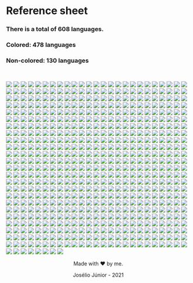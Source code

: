 # Reference sheet

### **There is a total of 608 languages.**
### **Colored: 478 languages**
### **Non-colored: 130 languages**
<br>

![](../lang/1c-enterprise/rounded.svg)
![](../lang/4d/rounded.svg)
![](../lang/abap/rounded.svg)
![](../lang/abap-cds/rounded.svg)
![](../lang/abnf/rounded.svg)
![](../lang/ags-script/rounded.svg)
![](../lang/aidl/rounded.svg)
![](../lang/al/rounded.svg)
![](../lang/ampl/rounded.svg)
![](../lang/antlr/rounded.svg)
![](../lang/api-blueprint/rounded.svg)
![](../lang/apl/rounded.svg)
![](../lang/asl/rounded.svg)
![](../lang/asn.1/rounded.svg)
![](../lang/asp.net/rounded.svg)
![](../lang/ats/rounded.svg)
![](../lang/actionscript/rounded.svg)
![](../lang/ada/rounded.svg)
![](../lang/adobe-font-metrics/rounded.svg)
![](../lang/agda/rounded.svg)
![](../lang/alloy/rounded.svg)
![](../lang/alpine-abuild/rounded.svg)
![](../lang/altium-designer/rounded.svg)
![](../lang/angelscript/rounded.svg)
![](../lang/ant-build-system/rounded.svg)
![](../lang/apacheconf/rounded.svg)
![](../lang/apex/rounded.svg)
![](../lang/apollo-guidance-computer/rounded.svg)
![](../lang/applescript/rounded.svg)
![](../lang/arc/rounded.svg)
![](../lang/asciidoc/rounded.svg)
![](../lang/aspectj/rounded.svg)
![](../lang/assembly/rounded.svg)
![](../lang/astro/rounded.svg)
![](../lang/asymptote/rounded.svg)
![](../lang/augeas/rounded.svg)
![](../lang/autohotkey/rounded.svg)
![](../lang/autoit/rounded.svg)
![](../lang/avro-idl/rounded.svg)
![](../lang/awk/rounded.svg)
![](../lang/basic/rounded.svg)
![](../lang/ballerina/rounded.svg)
![](../lang/batchfile/rounded.svg)
![](../lang/beef/rounded.svg)
![](../lang/befunge/rounded.svg)
![](../lang/bibtex/rounded.svg)
![](../lang/bicep/rounded.svg)
![](../lang/bison/rounded.svg)
![](../lang/bitbake/rounded.svg)
![](../lang/blade/rounded.svg)
![](../lang/blitzbasic/rounded.svg)
![](../lang/blitzmax/rounded.svg)
![](../lang/bluespec/rounded.svg)
![](../lang/boo/rounded.svg)
![](../lang/boogie/rounded.svg)
![](../lang/brainfuck/rounded.svg)
![](../lang/brightscript/rounded.svg)
![](../lang/browserslist/rounded.svg)
![](../lang/c/rounded.svg)
![](../lang/c-sharp/rounded.svg)
![](../lang/c++/rounded.svg)
![](../lang/c-objdump/rounded.svg)
![](../lang/c2hs-haskell/rounded.svg)
![](../lang/cil/rounded.svg)
![](../lang/clips/rounded.svg)
![](../lang/cmake/rounded.svg)
![](../lang/cobol/rounded.svg)
![](../lang/codeowners/rounded.svg)
![](../lang/collada/rounded.svg)
![](../lang/cson/rounded.svg)
![](../lang/css/rounded.svg)
![](../lang/csv/rounded.svg)
![](../lang/cue/rounded.svg)
![](../lang/cweb/rounded.svg)
![](../lang/cabal-config/rounded.svg)
![](../lang/cap'n-proto/rounded.svg)
![](../lang/cartocss/rounded.svg)
![](../lang/ceylon/rounded.svg)
![](../lang/chapel/rounded.svg)
![](../lang/charity/rounded.svg)
![](../lang/chuck/rounded.svg)
![](../lang/cirru/rounded.svg)
![](../lang/clarion/rounded.svg)
![](../lang/classic-asp/rounded.svg)
![](../lang/clean/rounded.svg)
![](../lang/click/rounded.svg)
![](../lang/clojure/rounded.svg)
![](../lang/closure-templates/rounded.svg)
![](../lang/cloud-firestore-security-rules/rounded.svg)
![](../lang/conll-u/rounded.svg)
![](../lang/codeql/rounded.svg)
![](../lang/coffeescript/rounded.svg)
![](../lang/coldfusion/rounded.svg)
![](../lang/coldfusion-cfc/rounded.svg)
![](../lang/common-lisp/rounded.svg)
![](../lang/common-workflow-language/rounded.svg)
![](../lang/component-pascal/rounded.svg)
![](../lang/cool/rounded.svg)
![](../lang/coq/rounded.svg)
![](../lang/cpp-objdump/rounded.svg)
![](../lang/creole/rounded.svg)
![](../lang/crystal/rounded.svg)
![](../lang/csound/rounded.svg)
![](../lang/csound-document/rounded.svg)
![](../lang/csound-score/rounded.svg)
![](../lang/cuda/rounded.svg)
![](../lang/cue-sheet/rounded.svg)
![](../lang/cycript/rounded.svg)
![](../lang/cython/rounded.svg)
![](../lang/d/rounded.svg)
![](../lang/d-objdump/rounded.svg)
![](../lang/digital-command-language/rounded.svg)
![](../lang/dm/rounded.svg)
![](../lang/dns-zone/rounded.svg)
![](../lang/dtrace/rounded.svg)
![](../lang/dafny/rounded.svg)
![](../lang/darcs-patch/rounded.svg)
![](../lang/dart/rounded.svg)
![](../lang/dataweave/rounded.svg)
![](../lang/dhall/rounded.svg)
![](../lang/diff/rounded.svg)
![](../lang/directx-3d-file/rounded.svg)
![](../lang/dockerfile/rounded.svg)
![](../lang/dogescript/rounded.svg)
![](../lang/dylan/rounded.svg)
![](../lang/e/rounded.svg)
![](../lang/e-mail/rounded.svg)
![](../lang/ebnf/rounded.svg)
![](../lang/ecl/rounded.svg)
![](../lang/eclipse/rounded.svg)
![](../lang/ejs/rounded.svg)
![](../lang/eq/rounded.svg)
![](../lang/eagle/rounded.svg)
![](../lang/easybuild/rounded.svg)
![](../lang/ecere-projects/rounded.svg)
![](../lang/editorconfig/rounded.svg)
![](../lang/edje-data-collection/rounded.svg)
![](../lang/eiffel/rounded.svg)
![](../lang/elixir/rounded.svg)
![](../lang/elm/rounded.svg)
![](../lang/emacs-lisp/rounded.svg)
![](../lang/emberscript/rounded.svg)
![](../lang/erlang/rounded.svg)
![](../lang/f-sharp/rounded.svg)
![](../lang/f-asterisk/rounded.svg)
![](../lang/figlet-font/rounded.svg)
![](../lang/flux/rounded.svg)
![](../lang/factor/rounded.svg)
![](../lang/fancy/rounded.svg)
![](../lang/fantom/rounded.svg)
![](../lang/faust/rounded.svg)
![](../lang/fennel/rounded.svg)
![](../lang/filebench-wml/rounded.svg)
![](../lang/filterscript/rounded.svg)
![](../lang/fluent/rounded.svg)
![](../lang/formatted/rounded.svg)
![](../lang/forth/rounded.svg)
![](../lang/fortran/rounded.svg)
![](../lang/fortran-free-form/rounded.svg)
![](../lang/freebasic/rounded.svg)
![](../lang/freemarker/rounded.svg)
![](../lang/frege/rounded.svg)
![](../lang/futhark/rounded.svg)
![](../lang/g-code/rounded.svg)
![](../lang/gaml/rounded.svg)
![](../lang/gams/rounded.svg)
![](../lang/gap/rounded.svg)
![](../lang/gcc-machine-description/rounded.svg)
![](../lang/gdb/rounded.svg)
![](../lang/gdscript/rounded.svg)
![](../lang/gedcom/rounded.svg)
![](../lang/glsl/rounded.svg)
![](../lang/gn/rounded.svg)
![](../lang/game-maker-language/rounded.svg)
![](../lang/gemfile.lock/rounded.svg)
![](../lang/genie/rounded.svg)
![](../lang/genshi/rounded.svg)
![](../lang/gentoo-ebuild/rounded.svg)
![](../lang/gentoo-eclass/rounded.svg)
![](../lang/gerber-image/rounded.svg)
![](../lang/gettext-catalog/rounded.svg)
![](../lang/gherkin/rounded.svg)
![](../lang/git-attributes/rounded.svg)
![](../lang/git-config/rounded.svg)
![](../lang/glyph/rounded.svg)
![](../lang/glyph-bitmap-distribution-format/rounded.svg)
![](../lang/gnuplot/rounded.svg)
![](../lang/go/rounded.svg)
![](../lang/go-checksums/rounded.svg)
![](../lang/go-module/rounded.svg)
![](../lang/golo/rounded.svg)
![](../lang/gosu/rounded.svg)
![](../lang/grace/rounded.svg)
![](../lang/gradle/rounded.svg)
![](../lang/grammatical-framework/rounded.svg)
![](../lang/graph-modeling-language/rounded.svg)
![](../lang/graphql/rounded.svg)
![](../lang/graphviz-(dot)/rounded.svg)
![](../lang/groovy/rounded.svg)
![](../lang/groovy-server-pages/rounded.svg)
![](../lang/haproxy/rounded.svg)
![](../lang/hcl/rounded.svg)
![](../lang/hlsl/rounded.svg)
![](../lang/html/rounded.svg)
![](../lang/html+ecr/rounded.svg)
![](../lang/html+eex/rounded.svg)
![](../lang/html+erb/rounded.svg)
![](../lang/html+php/rounded.svg)
![](../lang/html+razor/rounded.svg)
![](../lang/http/rounded.svg)
![](../lang/hxml/rounded.svg)
![](../lang/hack/rounded.svg)
![](../lang/haml/rounded.svg)
![](../lang/handlebars/rounded.svg)
![](../lang/harbour/rounded.svg)
![](../lang/haskell/rounded.svg)
![](../lang/haxe/rounded.svg)
![](../lang/hiveql/rounded.svg)
![](../lang/holyc/rounded.svg)
![](../lang/hy/rounded.svg)
![](../lang/hyphy/rounded.svg)
![](../lang/idl/rounded.svg)
![](../lang/igor-pro/rounded.svg)
![](../lang/ini/rounded.svg)
![](../lang/irc-log/rounded.svg)
![](../lang/idris/rounded.svg)
![](../lang/ignore-list/rounded.svg)
![](../lang/imagej-macro/rounded.svg)
![](../lang/inform-7/rounded.svg)
![](../lang/inno-setup/rounded.svg)
![](../lang/io/rounded.svg)
![](../lang/ioke/rounded.svg)
![](../lang/isabelle/rounded.svg)
![](../lang/isabelle-root/rounded.svg)
![](../lang/j/rounded.svg)
![](../lang/jar-manifest/rounded.svg)
![](../lang/jflex/rounded.svg)
![](../lang/json/rounded.svg)
![](../lang/json-with-comments/rounded.svg)
![](../lang/json5/rounded.svg)
![](../lang/jsonld/rounded.svg)
![](../lang/jsoniq/rounded.svg)
![](../lang/jasmin/rounded.svg)
![](../lang/java/rounded.svg)
![](../lang/java-properties/rounded.svg)
![](../lang/java-server-pages/rounded.svg)
![](../lang/javascript/rounded.svg)
![](../lang/javascript+erb/rounded.svg)
![](../lang/jest-snapshot/rounded.svg)
![](../lang/jinja/rounded.svg)
![](../lang/jison/rounded.svg)
![](../lang/jison-lex/rounded.svg)
![](../lang/jolie/rounded.svg)
![](../lang/jsonnet/rounded.svg)
![](../lang/julia/rounded.svg)
![](../lang/jupyter-notebook/rounded.svg)
![](../lang/krl/rounded.svg)
![](../lang/kaitai-struct/rounded.svg)
![](../lang/kakounescript/rounded.svg)
![](../lang/kicad-layout/rounded.svg)
![](../lang/kicad-legacy-layout/rounded.svg)
![](../lang/kicad-schematic/rounded.svg)
![](../lang/kit/rounded.svg)
![](../lang/kotlin/rounded.svg)
![](../lang/kusto/rounded.svg)
![](../lang/lfe/rounded.svg)
![](../lang/llvm/rounded.svg)
![](../lang/lolcode/rounded.svg)
![](../lang/lsl/rounded.svg)
![](../lang/ltspice-symbol/rounded.svg)
![](../lang/labview/rounded.svg)
![](../lang/lark/rounded.svg)
![](../lang/lasso/rounded.svg)
![](../lang/latte/rounded.svg)
![](../lang/lean/rounded.svg)
![](../lang/less/rounded.svg)
![](../lang/lex/rounded.svg)
![](../lang/lilypond/rounded.svg)
![](../lang/limbo/rounded.svg)
![](../lang/linker-script/rounded.svg)
![](../lang/linux-kernel-module/rounded.svg)
![](../lang/liquid/rounded.svg)
![](../lang/literate-agda/rounded.svg)
![](../lang/literate-coffeescript/rounded.svg)
![](../lang/literate-haskell/rounded.svg)
![](../lang/livescript/rounded.svg)
![](../lang/logos/rounded.svg)
![](../lang/logtalk/rounded.svg)
![](../lang/lookml/rounded.svg)
![](../lang/loomscript/rounded.svg)
![](../lang/lua/rounded.svg)
![](../lang/m/rounded.svg)
![](../lang/m4/rounded.svg)
![](../lang/m4sugar/rounded.svg)
![](../lang/matlab/rounded.svg)
![](../lang/maxscript/rounded.svg)
![](../lang/mlir/rounded.svg)
![](../lang/mql4/rounded.svg)
![](../lang/mql5/rounded.svg)
![](../lang/mtml/rounded.svg)
![](../lang/muf/rounded.svg)
![](../lang/macaulay2/rounded.svg)
![](../lang/makefile/rounded.svg)
![](../lang/mako/rounded.svg)
![](../lang/markdown/rounded.svg)
![](../lang/marko/rounded.svg)
![](../lang/mask/rounded.svg)
![](../lang/mathematica/rounded.svg)
![](../lang/maven-pom/rounded.svg)
![](../lang/max/rounded.svg)
![](../lang/mercury/rounded.svg)
![](../lang/meson/rounded.svg)
![](../lang/metal/rounded.svg)
![](../lang/microsoft-developer-studio-project/rounded.svg)
![](../lang/microsoft-visual-studio-solution/rounded.svg)
![](../lang/minid/rounded.svg)
![](../lang/mirah/rounded.svg)
![](../lang/modelica/rounded.svg)
![](../lang/modula-2/rounded.svg)
![](../lang/modula-3/rounded.svg)
![](../lang/module-management-system/rounded.svg)
![](../lang/monkey/rounded.svg)
![](../lang/moocode/rounded.svg)
![](../lang/moonscript/rounded.svg)
![](../lang/motorola-68k-assembly/rounded.svg)
![](../lang/muse/rounded.svg)
![](../lang/mustache/rounded.svg)
![](../lang/myghty/rounded.svg)
![](../lang/nasl/rounded.svg)
![](../lang/ncl/rounded.svg)
![](../lang/neon/rounded.svg)
![](../lang/nl/rounded.svg)
![](../lang/npm-config/rounded.svg)
![](../lang/nsis/rounded.svg)
![](../lang/nwscript/rounded.svg)
![](../lang/nearley/rounded.svg)
![](../lang/nemerle/rounded.svg)
![](../lang/netlinx/rounded.svg)
![](../lang/netlinx+erb/rounded.svg)
![](../lang/netlogo/rounded.svg)
![](../lang/newlisp/rounded.svg)
![](../lang/nextflow/rounded.svg)
![](../lang/nginx/rounded.svg)
![](../lang/nim/rounded.svg)
![](../lang/ninja/rounded.svg)
![](../lang/nit/rounded.svg)
![](../lang/nix/rounded.svg)
![](../lang/nu/rounded.svg)
![](../lang/numpy/rounded.svg)
![](../lang/nunjucks/rounded.svg)
![](../lang/ocaml/rounded.svg)
![](../lang/objdump/rounded.svg)
![](../lang/object-data-instance-notation/rounded.svg)
![](../lang/objectscript/rounded.svg)
![](../lang/objective-c/rounded.svg)
![](../lang/objective-c++/rounded.svg)
![](../lang/objective-j/rounded.svg)
![](../lang/odin/rounded.svg)
![](../lang/omgrofl/rounded.svg)
![](../lang/opa/rounded.svg)
![](../lang/opal/rounded.svg)
![](../lang/open-policy-agent/rounded.svg)
![](../lang/opencl/rounded.svg)
![](../lang/openedge-abl/rounded.svg)
![](../lang/openqasm/rounded.svg)
![](../lang/openrc-runscript/rounded.svg)
![](../lang/openscad/rounded.svg)
![](../lang/openstep-property-list/rounded.svg)
![](../lang/opentype-feature-file/rounded.svg)
![](../lang/org/rounded.svg)
![](../lang/ox/rounded.svg)
![](../lang/oxygene/rounded.svg)
![](../lang/oz/rounded.svg)
![](../lang/p4/rounded.svg)
![](../lang/peg.js/rounded.svg)
![](../lang/php/rounded.svg)
![](../lang/plsql/rounded.svg)
![](../lang/plpgsql/rounded.svg)
![](../lang/pov-ray-sdl/rounded.svg)
![](../lang/pan/rounded.svg)
![](../lang/papyrus/rounded.svg)
![](../lang/parrot/rounded.svg)
![](../lang/parrot-assembly/rounded.svg)
![](../lang/parrot-internal-representation/rounded.svg)
![](../lang/pascal/rounded.svg)
![](../lang/pawn/rounded.svg)
![](../lang/pep8/rounded.svg)
![](../lang/perl/rounded.svg)
![](../lang/pic/rounded.svg)
![](../lang/pickle/rounded.svg)
![](../lang/picolisp/rounded.svg)
![](../lang/piglatin/rounded.svg)
![](../lang/pike/rounded.svg)
![](../lang/plantuml/rounded.svg)
![](../lang/pod/rounded.svg)
![](../lang/pod-6/rounded.svg)
![](../lang/pogoscript/rounded.svg)
![](../lang/pony/rounded.svg)
![](../lang/postcss/rounded.svg)
![](../lang/postscript/rounded.svg)
![](../lang/powerbuilder/rounded.svg)
![](../lang/powershell/rounded.svg)
![](../lang/prisma/rounded.svg)
![](../lang/processing/rounded.svg)
![](../lang/proguard/rounded.svg)
![](../lang/prolog/rounded.svg)
![](../lang/propeller-spin/rounded.svg)
![](../lang/protocol-buffer/rounded.svg)
![](../lang/public-key/rounded.svg)
![](../lang/pug/rounded.svg)
![](../lang/puppet/rounded.svg)
![](../lang/pure-data/rounded.svg)
![](../lang/purebasic/rounded.svg)
![](../lang/purescript/rounded.svg)
![](../lang/python/rounded.svg)
![](../lang/python-console/rounded.svg)
![](../lang/python-traceback/rounded.svg)
![](../lang/q-sharp/rounded.svg)
![](../lang/qml/rounded.svg)
![](../lang/qmake/rounded.svg)
![](../lang/qt-script/rounded.svg)
![](../lang/quake/rounded.svg)
![](../lang/r/rounded.svg)
![](../lang/raml/rounded.svg)
![](../lang/rdoc/rounded.svg)
![](../lang/realbasic/rounded.svg)
![](../lang/rexx/rounded.svg)
![](../lang/rmarkdown/rounded.svg)
![](../lang/rpc/rounded.svg)
![](../lang/rpm-spec/rounded.svg)
![](../lang/runoff/rounded.svg)
![](../lang/racket/rounded.svg)
![](../lang/ragel/rounded.svg)
![](../lang/raku/rounded.svg)
![](../lang/rascal/rounded.svg)
![](../lang/raw-token-data/rounded.svg)
![](../lang/rescript/rounded.svg)
![](../lang/readline-config/rounded.svg)
![](../lang/reason/rounded.svg)
![](../lang/rebol/rounded.svg)
![](../lang/record-jar/rounded.svg)
![](../lang/red/rounded.svg)
![](../lang/redcode/rounded.svg)
![](../lang/redirect-rules/rounded.svg)
![](../lang/regular-expression/rounded.svg)
![](../lang/ren'py/rounded.svg)
![](../lang/renderscript/rounded.svg)
![](../lang/rich-text-format/rounded.svg)
![](../lang/ring/rounded.svg)
![](../lang/riot/rounded.svg)
![](../lang/robotframework/rounded.svg)
![](../lang/roff/rounded.svg)
![](../lang/roff-manpage/rounded.svg)
![](../lang/rouge/rounded.svg)
![](../lang/ruby/rounded.svg)
![](../lang/rust/rounded.svg)
![](../lang/sas/rounded.svg)
![](../lang/scss/rounded.svg)
![](../lang/selinux-policy/rounded.svg)
![](../lang/smt/rounded.svg)
![](../lang/sparql/rounded.svg)
![](../lang/sqf/rounded.svg)
![](../lang/sql/rounded.svg)
![](../lang/sqlpl/rounded.svg)
![](../lang/srecode-template/rounded.svg)
![](../lang/ssh-config/rounded.svg)
![](../lang/ston/rounded.svg)
![](../lang/svg/rounded.svg)
![](../lang/swig/rounded.svg)
![](../lang/sage/rounded.svg)
![](../lang/saltstack/rounded.svg)
![](../lang/sass/rounded.svg)
![](../lang/scala/rounded.svg)
![](../lang/scaml/rounded.svg)
![](../lang/scheme/rounded.svg)
![](../lang/scilab/rounded.svg)
![](../lang/self/rounded.svg)
![](../lang/shaderlab/rounded.svg)
![](../lang/shell/rounded.svg)
![](../lang/shellsession/rounded.svg)
![](../lang/shen/rounded.svg)
![](../lang/sieve/rounded.svg)
![](../lang/singularity/rounded.svg)
![](../lang/slash/rounded.svg)
![](../lang/slice/rounded.svg)
![](../lang/slim/rounded.svg)
![](../lang/smpl/rounded.svg)
![](../lang/smali/rounded.svg)
![](../lang/smalltalk/rounded.svg)
![](../lang/smarty/rounded.svg)
![](../lang/solidity/rounded.svg)
![](../lang/soong/rounded.svg)
![](../lang/sourcepawn/rounded.svg)
![](../lang/spline-font-database/rounded.svg)
![](../lang/squirrel/rounded.svg)
![](../lang/stan/rounded.svg)
![](../lang/standard-ml/rounded.svg)
![](../lang/starlark/rounded.svg)
![](../lang/stata/rounded.svg)
![](../lang/stringtemplate/rounded.svg)
![](../lang/stylus/rounded.svg)
![](../lang/subrip-text/rounded.svg)
![](../lang/sugarss/rounded.svg)
![](../lang/supercollider/rounded.svg)
![](../lang/svelte/rounded.svg)
![](../lang/swift/rounded.svg)
![](../lang/systemverilog/rounded.svg)
![](../lang/ti-program/rounded.svg)
![](../lang/tla/rounded.svg)
![](../lang/toml/rounded.svg)
![](../lang/tsql/rounded.svg)
![](../lang/tsv/rounded.svg)
![](../lang/tsx/rounded.svg)
![](../lang/txl/rounded.svg)
![](../lang/tcl/rounded.svg)
![](../lang/tcsh/rounded.svg)
![](../lang/tex/rounded.svg)
![](../lang/tea/rounded.svg)
![](../lang/terra/rounded.svg)
![](../lang/texinfo/rounded.svg)
![](../lang/text/rounded.svg)
![](../lang/textmate-properties/rounded.svg)
![](../lang/textile/rounded.svg)
![](../lang/thrift/rounded.svg)
![](../lang/turing/rounded.svg)
![](../lang/turtle/rounded.svg)
![](../lang/twig/rounded.svg)
![](../lang/type-language/rounded.svg)
![](../lang/typescript/rounded.svg)
![](../lang/unified-parallel-c/rounded.svg)
![](../lang/unity3d-asset/rounded.svg)
![](../lang/unix-assembly/rounded.svg)
![](../lang/uno/rounded.svg)
![](../lang/unrealscript/rounded.svg)
![](../lang/urweb/rounded.svg)
![](../lang/v/rounded.svg)
![](../lang/vba/rounded.svg)
![](../lang/vbscript/rounded.svg)
![](../lang/vcl/rounded.svg)
![](../lang/vhdl/rounded.svg)
![](../lang/vala/rounded.svg)
![](../lang/valve-data-format/rounded.svg)
![](../lang/verilog/rounded.svg)
![](../lang/vim-help-file/rounded.svg)
![](../lang/vim-script/rounded.svg)
![](../lang/vim-snippet/rounded.svg)
![](../lang/visual-basic-.net/rounded.svg)
![](../lang/volt/rounded.svg)
![](../lang/vue/rounded.svg)
![](../lang/wavefront-material/rounded.svg)
![](../lang/wavefront-object/rounded.svg)
![](../lang/web-ontology-language/rounded.svg)
![](../lang/webassembly/rounded.svg)
![](../lang/webidl/rounded.svg)
![](../lang/webvtt/rounded.svg)
![](../lang/wget-config/rounded.svg)
![](../lang/wikitext/rounded.svg)
![](../lang/windows-registry-entries/rounded.svg)
![](../lang/wollok/rounded.svg)
![](../lang/world-of-warcraft-addon-data/rounded.svg)
![](../lang/x-bitmap/rounded.svg)
![](../lang/x-font-directory-index/rounded.svg)
![](../lang/x-pixmap/rounded.svg)
![](../lang/x10/rounded.svg)
![](../lang/xc/rounded.svg)
![](../lang/xcompose/rounded.svg)
![](../lang/xml/rounded.svg)
![](../lang/xml-property-list/rounded.svg)
![](../lang/xpages/rounded.svg)
![](../lang/xproc/rounded.svg)
![](../lang/xquery/rounded.svg)
![](../lang/xs/rounded.svg)
![](../lang/xslt/rounded.svg)
![](../lang/xojo/rounded.svg)
![](../lang/xonsh/rounded.svg)
![](../lang/xtend/rounded.svg)
![](../lang/yaml/rounded.svg)
![](../lang/yang/rounded.svg)
![](../lang/yara/rounded.svg)
![](../lang/yasnippet/rounded.svg)
![](../lang/yacc/rounded.svg)
![](../lang/zap/rounded.svg)
![](../lang/zil/rounded.svg)
![](../lang/zeek/rounded.svg)
![](../lang/zenscript/rounded.svg)
![](../lang/zephir/rounded.svg)
![](../lang/zig/rounded.svg)
![](../lang/zimpl/rounded.svg)
![](../lang/curl-config/rounded.svg)
![](../lang/desktop/rounded.svg)
![](../lang/dirs/rounded.svg)
![](../lang/ec/rounded.svg)
![](../lang/edn/rounded.svg)
![](../lang/fish/rounded.svg)
![](../lang/jq/rounded.svg)
![](../lang/mirc-script/rounded.svg)
![](../lang/mcfunction/rounded.svg)
![](../lang/mupad/rounded.svg)
![](../lang/nanorc/rounded.svg)
![](../lang/nesc/rounded.svg)
![](../lang/ooc/rounded.svg)
![](../lang/q/rounded.svg)
![](../lang/restructuredtext/rounded.svg)
![](../lang/robots.txt/rounded.svg)
![](../lang/sed/rounded.svg)
![](../lang/wdl/rounded.svg)
![](../lang/wisp/rounded.svg)
![](../lang/xbase/rounded.svg)

<div align="center">

Made with ❤ by me.

Josélio Júnior - 2021

</div>
